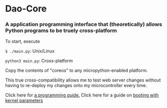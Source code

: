 # Dao-Core
### A application programming interface that (theoretically) allows Python programs to be truely cross-platform

To start, execute

`$ ./main.py`: Unix/Linux

`python3 main.py`: Cross-platform

Copy the contents of "coreos" to any micropython-enabled platform.

This true cross-compatibility allows me to test web server changes without having to re-deploy my changes onto my microcontroller every time.

Click here for [a programming guide.](docs/drivers.md)
Click here for a guide on [booting with kernel parameters](docs/kernel_params.md)
